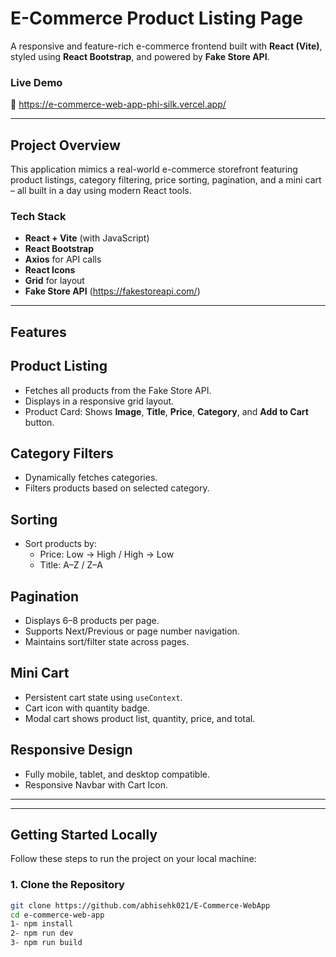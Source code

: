 # E-Commerce Product Listing Page

A responsive and feature-rich e-commerce frontend built with **React (Vite)**, styled using **React Bootstrap**, and powered by **Fake Store API**.

### Live Demo

🔗 https://e-commerce-web-app-phi-silk.vercel.app/

---

## Project Overview

This application mimics a real-world e-commerce storefront featuring product listings, category filtering, price sorting, pagination, and a mini cart – all built in a day using modern React tools.

### Tech Stack

- **React + Vite** (with JavaScript)
- **React Bootstrap**
- **Axios** for API calls
- **React Icons**  
- **Grid** for layout
- **Fake Store API** (https://fakestoreapi.com/)

---

## Features

## Product Listing
- Fetches all products from the Fake Store API.
- Displays in a responsive grid layout.
- Product Card: Shows **Image**, **Title**, **Price**, **Category**, and **Add to Cart** button.

## Category Filters
- Dynamically fetches categories.
- Filters products based on selected category.

## Sorting
- Sort products by:
  - Price: Low → High / High → Low
  - Title: A–Z / Z–A

## Pagination
- Displays 6–8 products per page.
- Supports Next/Previous or page number navigation.
- Maintains sort/filter state across pages.

## Mini Cart
- Persistent cart state using `useContext`.
- Cart icon with quantity badge.
- Modal cart shows product list, quantity, price, and total.

## Responsive Design
- Fully mobile, tablet, and desktop compatible.
- Responsive Navbar with Cart Icon.

---

---

## Getting Started Locally

Follow these steps to run the project on your local machine:

### 1. Clone the Repository

```bash
git clone https://github.com/abhisehk021/E-Commerce-WebApp
cd e-commerce-web-app
1- npm install
2- npm run dev
3- npm run build




